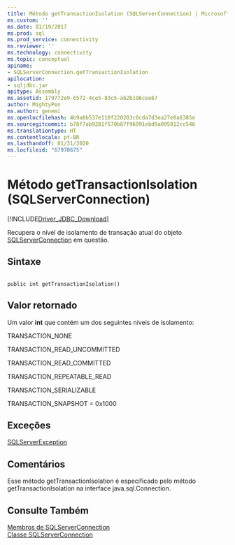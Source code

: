 ```yaml
---
title: Método getTransactionIsolation (SQLServerConnection) | Microsoft Docs
ms.custom: ''
ms.date: 01/19/2017
ms.prod: sql
ms.prod_service: connectivity
ms.reviewer: ''
ms.technology: connectivity
ms.topic: conceptual
apiname:
- SQLServerConnection.getTransactionIsolation
apilocation:
- sqljdbc.jar
apitype: Assembly
ms.assetid: 179772e9-6572-4ce5-83c5-ab2b196cee67
author: MightyPen
ms.author: genemi
ms.openlocfilehash: 4b9a8b537e110f220203c0cda7d3ea27e8a6385e
ms.sourcegitcommit: b78f7ab9281f570b87f96991ebd9a095812cc546
ms.translationtype: HT
ms.contentlocale: pt-BR
ms.lasthandoff: 01/31/2020
ms.locfileid: "67978675"
---
```

# <a name="gettransactionisolation-method-sqlserverconnection"></a>Método getTransactionIsolation (SQLServerConnection)
[!INCLUDE[Driver_JDBC_Download](../../../includes/driver_jdbc_download.md)]

  Recupera o nível de isolamento de transação atual do objeto [SQLServerConnection](../../../connect/jdbc/reference/sqlserverconnection-class.md) em questão.  
  
## <a name="syntax"></a>Sintaxe  
  
```  
  
public int getTransactionIsolation()  
```  
  
## <a name="return-value"></a>Valor retornado  
 Um valor **int** que contém um dos seguintes níveis de isolamento:  
  
 TRANSACTION_NONE  
  
 TRANSACTION_READ_UNCOMMITTED  
  
 TRANSACTION_READ_COMMITTED  
  
 TRANSACTION_REPEATABLE_READ  
  
 TRANSACTION_SERIALIZABLE  
  
 TRANSACTION_SNAPSHOT = 0x1000  
  
## <a name="exceptions"></a>Exceções  
 [SQLServerException](../../../connect/jdbc/reference/sqlserverexception-class.md)  
  
## <a name="remarks"></a>Comentários  
 Esse método getTransactionIsolation é especificado pelo método getTransactionIsolation na interface java.sql.Connection.  
  
## <a name="see-also"></a>Consulte Também  
 [Membros de SQLServerConnection](../../../connect/jdbc/reference/sqlserverconnection-members.md)   
 [Classe SQLServerConnection](../../../connect/jdbc/reference/sqlserverconnection-class.md)  
  
  

